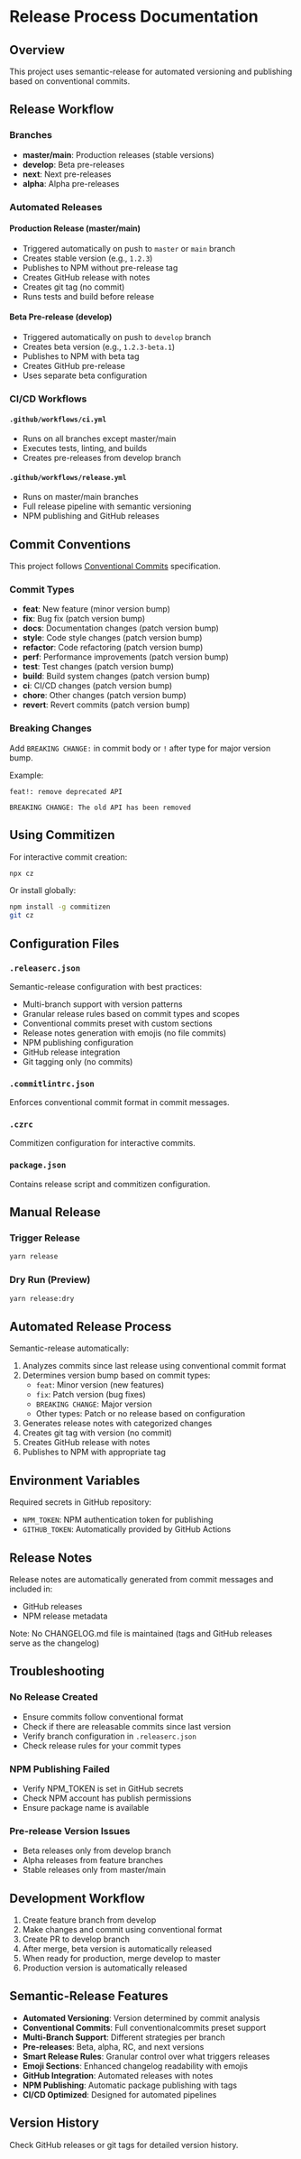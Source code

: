 # Release Process Documentation

## Overview
This project uses semantic-release for automated versioning and publishing based on conventional commits.

## Release Workflow

### Branches
- **master/main**: Production releases (stable versions)
- **develop**: Beta pre-releases
- **next**: Next pre-releases
- **alpha**: Alpha pre-releases

### Automated Releases

#### Production Release (master/main)
- Triggered automatically on push to `master` or `main` branch
- Creates stable version (e.g., `1.2.3`)
- Publishes to NPM without pre-release tag
- Creates GitHub release with notes
- Creates git tag (no commit)
- Runs tests and build before release

#### Beta Pre-release (develop)
- Triggered automatically on push to `develop` branch
- Creates beta version (e.g., `1.2.3-beta.1`)
- Publishes to NPM with beta tag
- Creates GitHub pre-release
- Uses separate beta configuration

### CI/CD Workflows

#### `.github/workflows/ci.yml`
- Runs on all branches except master/main
- Executes tests, linting, and builds
- Creates pre-releases from develop branch

#### `.github/workflows/release.yml`
- Runs on master/main branches
- Full release pipeline with semantic versioning
- NPM publishing and GitHub releases

## Commit Conventions

This project follows [Conventional Commits](https://www.conventionalcommits.org/) specification.

### Commit Types
- **feat**: New feature (minor version bump)
- **fix**: Bug fix (patch version bump)
- **docs**: Documentation changes (patch version bump)
- **style**: Code style changes (patch version bump)
- **refactor**: Code refactoring (patch version bump)
- **perf**: Performance improvements (patch version bump)
- **test**: Test changes (patch version bump)
- **build**: Build system changes (patch version bump)
- **ci**: CI/CD changes (patch version bump)
- **chore**: Other changes (patch version bump)
- **revert**: Revert commits (patch version bump)

### Breaking Changes
Add `BREAKING CHANGE:` in commit body or `!` after type for major version bump.

Example:
```
feat!: remove deprecated API

BREAKING CHANGE: The old API has been removed
```

## Using Commitizen

For interactive commit creation:
```bash
npx cz
```

Or install globally:
```bash
npm install -g commitizen
git cz
```

## Configuration Files

### `.releaserc.json`
Semantic-release configuration with best practices:
- Multi-branch support with version patterns
- Granular release rules based on commit types and scopes
- Conventional commits preset with custom sections
- Release notes generation with emojis (no file commits)
- NPM publishing configuration
- GitHub release integration
- Git tagging only (no commits)

### `.commitlintrc.json`
Enforces conventional commit format in commit messages.

### `.czrc`
Commitizen configuration for interactive commits.

### `package.json`
Contains release script and commitizen configuration.

## Manual Release

### Trigger Release
```bash
yarn release
```

### Dry Run (Preview)
```bash
yarn release:dry
```

## Automated Release Process

Semantic-release automatically:
1. Analyzes commits since last release using conventional commit format
2. Determines version bump based on commit types:
   - `feat`: Minor version (new features)
   - `fix`: Patch version (bug fixes)
   - `BREAKING CHANGE`: Major version
   - Other types: Patch or no release based on configuration
3. Generates release notes with categorized changes
4. Creates git tag with version (no commit)
5. Creates GitHub release with notes
6. Publishes to NPM with appropriate tag

## Environment Variables

Required secrets in GitHub repository:
- `NPM_TOKEN`: NPM authentication token for publishing
- `GITHUB_TOKEN`: Automatically provided by GitHub Actions

## Release Notes

Release notes are automatically generated from commit messages and included in:
- GitHub releases
- NPM release metadata

Note: No CHANGELOG.md file is maintained (tags and GitHub releases serve as the changelog)

## Troubleshooting

### No Release Created
- Ensure commits follow conventional format
- Check if there are releasable commits since last version
- Verify branch configuration in `.releaserc.json`
- Check release rules for your commit types

### NPM Publishing Failed
- Verify NPM_TOKEN is set in GitHub secrets
- Check NPM account has publish permissions
- Ensure package name is available

### Pre-release Version Issues
- Beta releases only from develop branch
- Alpha releases from feature branches
- Stable releases only from master/main

## Development Workflow

1. Create feature branch from develop
2. Make changes and commit using conventional format
3. Create PR to develop branch
4. After merge, beta version is automatically released
5. When ready for production, merge develop to master
6. Production version is automatically released

## Semantic-Release Features

- **Automated Versioning**: Version determined by commit analysis
- **Conventional Commits**: Full conventionalcommits preset support
- **Multi-Branch Support**: Different strategies per branch
- **Pre-releases**: Beta, alpha, RC, and next versions
- **Smart Release Rules**: Granular control over what triggers releases
- **Emoji Sections**: Enhanced changelog readability with emojis
- **GitHub Integration**: Automated releases with notes
- **NPM Publishing**: Automatic package publishing with tags
- **CI/CD Optimized**: Designed for automated pipelines

## Version History

Check GitHub releases or git tags for detailed version history.